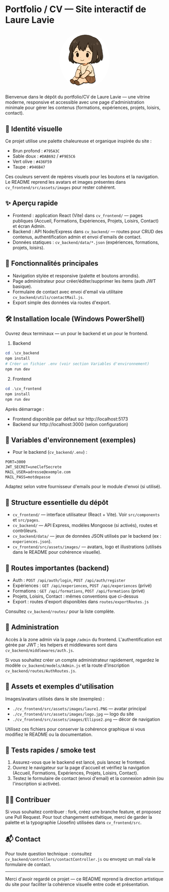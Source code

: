 # Portfolio / CV — Site interactif de Laure Lavie

<p align="center">
	<img src="./cv_frontend/src/assets/images/laure1.PNG" alt="Avatar Laure" width="160" style="border-radius:50%" />
</p>

Bienvenue dans le dépôt du portfolio/CV de Laure Lavie — une vitrine moderne, responsive et accessible avec une page d'administration minimale pour gérer les contenus (formations, expériences, projets, loisirs, contact).

## 🎨 Identité visuelle

Ce projet utilise une palette chaleureuse et organique inspirée du site :

- Brun profond : `#795A3C`
- Sable doux : `#DAB692` / `#F9E5C6`
- Vert olive : `#436F59`
- Taupe : `#946B47`

Ces couleurs servent de repères visuels pour les boutons et la navigation. Le README reprend les avatars et images présentes dans `cv_frontend/src/assets/images` pour rester cohérent.

## ✨ Aperçu rapide

- Frontend : application React (Vite) dans `cv_frontend/` — pages publiques (Accueil, Formations, Expériences, Projets, Loisirs, Contact) et écran Admin.
- Backend : API Node/Express dans `cv_backend/` — routes pour CRUD des contenus, authentification admin et envoi d'emails de contact.
- Données statiques : `cv_backend/data/*.json` (expériences, formations, projets, loisirs).

## 🚀 Fonctionnalités principales

- Navigation stylée et responsive (palette et boutons arrondis).
- Page administrateur pour créer/éditer/supprimer les items (auth JWT basique).
- Formulaire de contact avec envoi d'email via utilitaire `cv_backend/utils/contactMail.js`.
- Export simple des données via routes d'export.

## 🛠️ Installation locale (Windows PowerShell)

Ouvrez deux terminaux — un pour le backend et un pour le frontend.

1. Backend

```powershell
cd .\cv_backend
npm install
# Créer un fichier .env (voir section Variables d'environnement)
npm run dev
```

2. Frontend

```powershell
cd .\cv_frontend
npm install
npm run dev
```

Après démarrage :

- Frontend disponible par défaut sur http://localhost:5173
- Backend sur http://localhost:3000 (selon configuration)

## 🔐 Variables d'environnement (exemples)

- Pour le backend (`cv_backend/.env`) :

```
PORT=3000
JWT_SECRET=uneClefSecrete
MAIL_USER=adresse@exemple.com
MAIL_PASS=motdepasse
```

Adaptez selon votre fournisseur d'emails pour le module d'envoi (si utilisé).

## 📁 Structure essentielle du dépôt

- `cv_frontend/` — interface utilisateur (React + Vite). Voir `src/components` et `src/pages`.
- `cv_backend/` — API Express, modèles Mongoose (si activés), routes et contrôleurs.
- `cv_backend/data/` — jeux de données JSON utilisés par le backend (ex : `experiences.json`).
- `cv_frontend/src/assets/images/` — avatars, logo et illustrations (utilisés dans le README pour cohérence visuelle).

## 🔗 Routes importantes (backend)

- Auth : `POST /api/auth/login`, `POST /api/auth/register`
- Expériences : `GET /api/experiences`, `POST /api/experiences` (privé)
- Formations : `GET /api/formations`, `POST /api/formations` (privé)
- Projets, Loisirs, Contact : mêmes conventions que ci-dessus
- Export : routes d'export disponibles dans `routes/exportRoutes.js`

Consultez `cv_backend/routes/` pour la liste complète.

## 🧭 Administration

Accès à la zone admin via la page `/admin` du frontend. L'authentification est gérée par JWT ; les helpers et middlewares sont dans `cv_backend/middlewares/auth.js`.

Si vous souhaitez créer un compte administrateur rapidement, regardez le modèle `cv_backend/models/Admin.js` et la route d'inscription `cv_backend/routes/AuthRoutes.js`.

## 🎨 Assets et exemples d'utilisation

Images/avatars utilisés dans le site (exemples) :

- `./cv_frontend/src/assets/images/laure1.PNG` — avatar principal
- `./cv_frontend/src/assets/images/logo.jpg` — logo du site
- `./cv_frontend/src/assets/images/Ellipse2.png` — décor de navigation

Utilisez ces fichiers pour conserver la cohérence graphique si vous modifiez le README ou la documentation.

## 🧪 Tests rapides / smoke test

1. Assurez-vous que le backend est lancé, puis lancez le frontend.
2. Ouvrez le navigateur sur la page d'accueil et vérifiez la navigation (Accueil, Formations, Expériences, Projets, Loisirs, Contact).
3. Testez le formulaire de contact (envoi d'email) et la connexion admin (ou l'inscription si activée).

## 🙋‍♀️ Contribuer

Si vous souhaitez contribuer : fork, créez une branche feature, et proposez une Pull Request. Pour tout changement esthétique, merci de garder la palette et la typographie (Josefin) utilisées dans `cv_frontend/src`.

## 📬 Contact

Pour toute question technique : consultez `cv_backend/controllers/contactController.js` ou envoyez un mail via le formulaire de contact.

---

Merci d'avoir regardé ce projet — ce README reprend la direction artistique du site pour faciliter la cohérence visuelle entre code et présentation.
